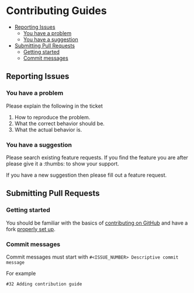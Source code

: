# Contributing Guides

<!-- TOC updateonsave:true depthfrom:2 -->

- [Reporting Issues](#reporting-issues)
    - [You have a problem](#you-have-a-problem)
    - [You have a suggestion](#you-have-a-suggestion)
- [Submitting Pull Requests](#submitting-pull-requests)
    - [Getting started](#getting-started)
    - [Commit messages](#commit-messages)

<!-- /TOC -->

## Reporting Issues

### You have a problem

Please explain the following in the ticket

1. How to reproduce the problem.
2. What the correct behavior should be.
3. What the actual behavior is.


### You have a suggestion

Please search existing feature requests.  If you find the feature you are after please give it a :thumbs: to show your support.

If you have a new suggestion then please fill out a feature request.

## Submitting Pull Requests

### Getting started

You should be familiar with the basics of
[contributing on GitHub](https://help.github.com/articles/using-pull-requests) and have a fork
[properly set up](https://github.com/ohmyzsh/ohmyzsh/wiki/Contribution-Technical-Practices).


### Commit messages

Commit messages must start with `#<ISSUE_NUMBER> Descriptive commit message`

For example

`#32 Adding contribution guide`